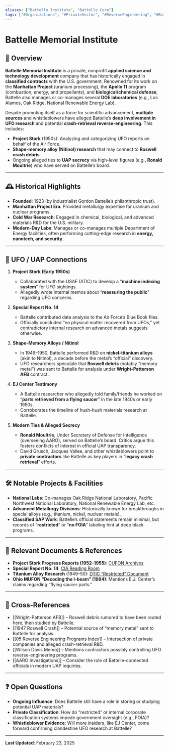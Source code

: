 ```yaml
---
aliases: ["Battelle Institute", "Battelle Corp"]
tags: ["#Organizations", "#PrivateSector", "#ReverseEngineering", "#Battelle"]
---
```

# Battelle Memorial Institute

## 📌 Overview
**Battelle Memorial Institute** is a private, nonprofit **applied science and technology development** company that has historically engaged in **classified contracts** with the U.S. government. Renowned for its work on the **Manhattan Project** (uranium processing), the **Apollo 11** program (combustion, energy, and propellants), and **biological/chemical defense**, Battelle also manages or co-manages several **DOE laboratories** (e.g., Los Alamos, Oak Ridge, National Renewable Energy Lab).

Despite promoting itself as a force for scientific advancement, **multiple sources** and whistleblowers have alleged Battelle’s **deep involvement in UFO research** and potential **crash-retrieval reverse-engineering**. This includes:

- **Project Stork** (1950s): Analyzing and categorizing UFO reports on behalf of the Air Force.  
- **Shape-memory alloy (Nitinol) research** that may connect to **Roswell crash debris**.  
- Ongoing alleged ties to **UAP secrecy** via high-level figures (e.g., **Ronald Moultrie**) who have served on Battelle’s board.

---

## 🕰 Historical Highlights

- **Founded**: 1923 (by industrialist Gordon Battelle’s philanthropic trust).  
- **Manhattan Project Era**: Provided metallurgy expertise for uranium and nuclear programs.  
- **Cold War Research**: Engaged in chemical, biological, and advanced materials R&D for the U.S. military.  
- **Modern-Day Labs**: Manages or co-manages multiple Department of Energy facilities, often performing cutting-edge research in **energy, nanotech, and security**.

---

## 🔎 UFO / UAP Connections

1. **Project Stork (Early 1950s)**  
   - Collaborated with the USAF (ATIC) to develop a “**machine indexing system**” for UFO sightings.  
   - Allegedly wrote internal memos about “**reassuring the public**” regarding UFO concerns.

2. **Special Report No. 14**  
   - Battelle contributed data analysis to the Air Force’s Blue Book files.  
   - Officially concluded “no physical matter recovered from UFOs,” yet contradictory internal research on advanced metals suggests otherwise.

3. **Shape-Memory Alloys / Nitinol**  
   - In 1949–1950, Battelle performed R&D on **nickel-titanium alloys** (akin to Nitinol), a decade before the metal’s “official” discovery.  
   - UFO researchers speculate that **Roswell debris** (notably “memory metal”) was sent to Battelle for analysis under **Wright-Patterson AFB** contract.

4. **EJ Center Testimony**  
   - A Battelle researcher who allegedly told family/friends he worked on “**parts retrieved from a flying saucer**” in the late 1940s or early 1950s.  
   - Corroborates the timeline of hush-hush materials research at Battelle.

5. **Modern Ties & Alleged Secrecy**  
   - **Ronald Moultrie**, Under Secretary of Defense for Intelligence (overseeing AARO), served on Battelle’s board. Critics argue this fosters conflicts of interest in official UAP transparency.  
   - David Grusch, Jacques Vallee, and other whistleblowers point to **private contractors** like Battelle as key players in “**legacy crash retrieval**” efforts.

---

## 🛠 Notable Projects & Facilities

- **National Labs**: Co-manages Oak Ridge National Laboratory, Pacific Northwest National Laboratory, National Renewable Energy Lab, etc.  
- **Advanced Metallurgy Divisions**: Historically known for breakthroughs in special alloys (e.g., titanium, nickel, nuclear metals).  
- **Classified SAP Work**: Battelle’s official statements remain minimal, but records of “**restricted**” or “**no FOIA**” labeling hint at deep black programs.

---

## 📂 Relevant Documents & References

- **Project Stork Progress Reports (1952–1955)**: [CUFON Archives](https://www.cufon.org/cufon/stork1-7.htm)  
- **Special Report No. 14**: [CIA Reading Room](https://www.cia.gov/readingroom/docs/CIA-RDP81R00560R000100060001-5.pdf)  
- **Titanium Alloy Research** (1949–50): [DTIC “Restricted” Document](https://documents2.theblackvault.com/documents/dtic/b816506.pdf)  
- **Ohio MUFON “Decoding the I-beam” (1994)**: Mentions E.J. Center’s claims regarding “flying saucer parts.”

---

## 🔗 Cross-References

- [[Wright-Patterson AFB]] – Roswell debris rumored to have been routed here, then studied by Battelle.  
- [[1947 Roswell Crash]] – Potential source of “memory metal” sent to Battelle for analysis.  
- [[05 Reverse Engineering Programs Index]] – Intersection of private companies and alleged crash-retrieval R&D.  
- [[Wilson Davis Memo]] – Mentions contractors possibly controlling UFO reverse-engineering programs.  
- [[AARO Investigations]] – Consider the role of Battelle-connected officials in modern UAP inquiries.

---

## ❓ Open Questions

- **Ongoing Influence**: Does Battelle still have a role in storing or studying potential UAP materials?  
- **Private Classification**: How do “restricted” or internal corporate classification systems impede government oversight (e.g., FOIA)?  
- **Whistleblower Evidence**: Will more insiders, like EJ Center, come forward confirming clandestine UFO research at Battelle?

---

**Last Updated**: February 23, 2025
